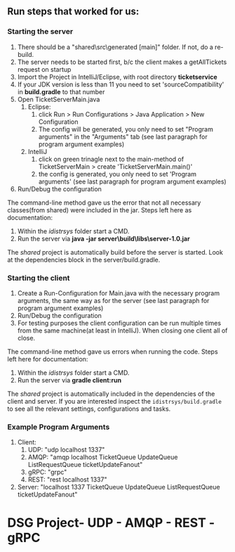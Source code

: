 
## Run steps that worked for us:
### Starting the server
1. There should be a "shared\src\generated [main]" folder. If not, do a re-build.
1. The server needs to be started first, b/c the client makes a getAllTickets request on startup
1. Import the Project in IntelliJ/Eclipse, with root directory **ticketservice**
1. If your JDK version is less than 11 you need to set 'sourceCompatibility' in **build.gradle** to that number
1. Open TicketServerMain.java
    1. Eclipse:
        1. click Run > Run Configurations > Java Application > New Configuration
        1. The config will be generated, you only need to set "Program arguments" in the "Arguments" tab (see last paragraph for program argument examples)
    2. IntelliJ
        1. click on green trinagle next to the main-method of TicketServerMain > create 'TicketServerMain.main()'
        2. the config is generated, you only need to set 'Program arguments' (see last paragraph for program argument examples)
1. Run/Debug the configuration

The command-line method gave us the error that not all necessary classes(from shared) were included in the jar.
Steps left here as documentation:
1. Within the _idistrsys_ folder start a CMD.
2. Run the server via **java -jar server\build\libs\server-1.0.jar**

The _shared_ project is automatically build before the server is started.
Look at the dependencies block in the server/build.gradle.

### Starting the client
1. Create a Run-Configuration for Main.java with the necessary program arguments, the same way as for the server (see last paragraph for program argument examples)
2. Run/Debug the configuration
3. For testing purposes the client configuration can be run multiple times from the same machine(at least in IntelliJ). When closing one client all of close.

The command-line method gave us errors when running the code. Steps left here for documentation:
1. Within the _idistrsys_ folder start a CMD.
2. Run the server via **gradle client:run**

The _shared_ project is automatically included in the dependencies of the client and server.
If you are interested inspect the `idistrsys/build.gradle` to see all the relevant settings, configurations and tasks.

### Example Program Arguments
1. Client:
    1. UDP:  "udp localhost 1337"
    1. AMQP: "amqp localhost TicketQueue UpdateQueue ListRequestQueue ticketUpdateFanout"
    1. gRPC: "grpc"
    1. REST: "rest localhost 1337"
1. Server:
    "localhost 1337 TicketQueue UpdateQueue ListRequestQueue ticketUpdateFanout"
# DSG Project- UDP - AMQP - REST - gRPC 

